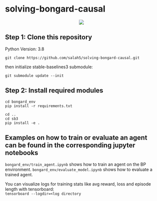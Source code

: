# solving-bongard-causal

<p align="center">
  <img src="https://www.foundalis.com/res/bps/bongard/p049.gif" />
</p>

## Step 1: Clone this repository

Python Version: 3.8

```
git clone https://github.com/salah5/solving-bongard-causal.git
```

then initialize stable-baselines3 submodule:

```
git submodule update --init
```

## Step 2: Install required modules

```
cd bongard_env
pip install -r requirements.txt
```

```
cd ..
cd sb3
pip install -e .
```

## Examples on how to train or evaluate an agent can be found in the corresponding jupyter notebooks

`bongard_env/train_agent.ipynb` shows how to train an agent on the BP environment.
`bongard_env/evaluate_model.ipynb` shows how to evaluate a trained agent.

You can visualize logs for training stats like avg reward, loss and episode length with tensorboard:<br />
`tensorboard --logdir=<log directory`
